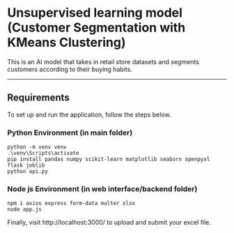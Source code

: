 # Unsupervised learning model (Customer Segmentation with KMeans Clustering)
This is an AI model that takes in retail store datasets and segments customers according to their buying habits.

---

## Requirements

To set up and run the application, follow the steps below.

### Python Environment (in main folder)

`python -m venv venv` <br>
`.\venv\Scripts\activate` <br>
`pip install pandas numpy scikit-learn matplotlib seaborn openpyxl flask joblib` <br>
`python api.py` <br>
 
### Node js Environment (in web interface/backend folder)
`npm i axios express form-data multer xlsx` <br>
`node app.js` <br>

Finally, visit http://localhost:3000/ to upload and submit your excel file.
